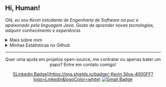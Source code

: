 <!--
![Imagem topo](./.github/assets/images/topo.png)
-->

<h2 align="left">
  Hi, Human!
</h2>

<p align="left">
  <em>
      Olá, eu sou Kevin estudante de Engenharia de Software na puc e apaixonado pela linguagem Java. Gosto de aprender novas tecnologias, adquirir conhecimento e experiência.
  </em>
<p/>

<details>
  <summary>Mais sobre mim</summary>
  <ul>
    <li>🎓 Engenharia de Sofware | PUC </li>
    <li>📚 Estudando Dev. Java EE | Algoritmos | Matemática | Inglês | Engenharia | </li>
  </ul>
</details>

<details>
  <summary>Minhas Estátisticas no Github</summary>
  <p>
    <img src="https://github-readme-stats.vercel.app/api/top-langs?locale=pt-br&username=Kevin-dev-java&theme=radical" alt="Techs utilizadas nos projetos" />
    <img src="https://github-readme-stats.vercel.app/api?locale=pt-br&username=Kevin-dev-java&theme=radical&show_icons=true&include_all_commits=true" alt="Estátisticas Gerais" />
  </p>
</details>

<hr/>

<p align="center">
  Quer uma ajuda em projetos open-source, me contratar ou apenas bater um papo? Entre em contato comigo!
<p/>

<div align="center">


  [![Linkedin Badge](https://img.shields.io/badge/-Kevin Silva-4000FF?logo=Linkedin&logoColor=white)](https://www.linkedin.com/in/kevin-dev-java/)
  [![Gmail Badge](https://img.shields.io/badge/-kivim2018@gmail.com-4000FF?logo=Gmail&logoColor=white)](mailto:kivim2018@gmail.com)
  
</div>

<!--
![Imagem Rodape](./.github/assets/images/rodape.png)
-->
